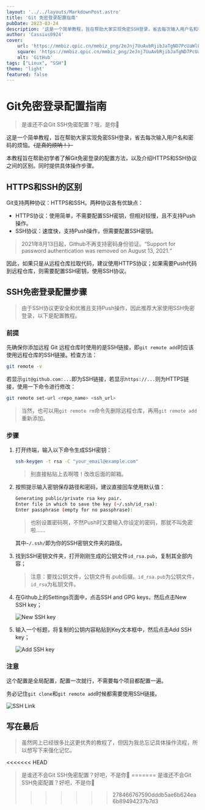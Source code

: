 ```yaml
---
layout: '../../layouts/MarkdownPost.astro'
title: 'Git 免密登录配置指南'
pubDate: 2023-03-24
description: '这是一个简单教程，旨在帮助大家实现免密SSH登录，省去每次输入用户名和密码的烦恼。'
author: 'Cassius0924'
cover:
    url: 'https://mmbiz.qpic.cn/mmbiz_png/2eJnj7UuAvbRjibJaTgND7PcUaWlLEqiaPRptJ4Pp5KkSysySq9wMkA7n45dicYV8TO2aDNeZkqovXMcVAxNapffg/640?wx_fmt=png&wxfrom=5&wx_lazy=1&wx_co=1'
    square: 'https://mmbiz.qpic.cn/mmbiz_png/2eJnj7UuAvbRjibJaTgND7PcUaWlLEqiaPRptJ4Pp5KkSysySq9wMkA7n45dicYV8TO2aDNeZkqovXMcVAxNapffg/640?wx_fmt=png&wxfrom=5&wx_lazy=1&wx_co=1'
    alt: 'GitHub'
tags: ["Linux", "SSH"]
theme: 'light'
featured: false
---
```


# Git免密登录配置指南

> 是谁还不会Git SSH免密配置？哦，是你🤪

这是一个简单教程，旨在帮助大家实现免密SSH登录，省去每次输入用户名和密码的烦恼。~~（是真的烦呐！）~~

本教程旨在帮助初学者了解Git免密登录的配置方法，以及介绍HTTPS和SSH协议之间的区别。同时提供具体操作步骤。

## HTTPS和SSH的区别

Git支持两种协议：HTTPS和SSH。两种协议各有优缺点：

- HTTPS协议：使用简单，不需要配置SSH密钥，但相对较慢，且不支持Push操作。
- SSH协议：速度快，支持Push操作，但需要配置SSH密钥。

> 2021年8月13日起，Github不再支持密码身份验证。“Support for password authentication was removed on August 13, 2021.“

因此，如果只是从远程仓库拉取代码，建议使用HTTPS协议；如果需要Push代码到远程仓库，则需要配置SSH密钥，使用SSH协议。

## SSH免密登录配置步骤

> 由于SSH协议更安全和优雅且支持Push操作，因此推荐大家使用SSH免密登录，以下是配置教程。

### 前提

先确保你添加远程 Git 远程仓库时使用的是SSH链接，即`git remote add`时应该使用远程仓库的SSH链接。检查方法：

```bash
git remote -v
```

若显示`git@github.com:...`即为SSH链接，若显示`https://...`则为HTTPS链接，使用一下命令进行修改：

```bash
git remote set-url <repo_name> <ssh_url>
```

> 当然，也可以用`git remote rm`命令先删除远程仓库，再用`git remote add`重新添加。

### 步骤

1. 打开终端，输入以下命令生成SSH密钥：

   ```bash
   ssh-keygen -t rsa -C "your_email@example.com"
   ```

   > 别直接粘贴上去啊喂！改改后面的邮箱。

2. 按照提示输入密钥保存路径和密码，建议直接回车使用默认值：

   ```bash
   Generating public/private rsa key pair.
   Enter file in which to save the key (~/.ssh/id_rsa): 
   Enter passphrase (empty for no passphrase): 
   ```

   > 也别设置密码啊，不然Push时又要输入你设定的密码，那就不叫免密啦……

   其中`~/.ssh/`即为你的SSH密钥文件夹的路径。

3. 找到SSH密钥文件夹，打开刚刚生成的公钥文件`id_rsa.pub`，复制其全部内容；

   > 注意：要找公钥文件，公钥文件有.pub后缀。`id_rsa.pub`为公钥文件，`id_rsa`为私钥文件。

4. 在Github上的Settings页面中，点击SSH and GPG keys，然后点击New SSH key；

   ![New SSH key](https://s2.loli.net/2023/03/13/tm3CsOKXyxAoMFB.png)

5. 输入一个标题，将复制的公钥内容粘贴到Key文本框中，然后点击Add SSH key；

   ![Add SSH key](https://s2.loli.net/2023/03/13/A78MBsYwzNK9IZd.png)

### 注意

这个配置是全局配置，配置一次就行，不需要每个项目都配置一遍。

务必记住`git clone`和`git remote add`时候都需要使用SSH链接。

![SSH Link](https://s2.loli.net/2023/03/13/JFzNqnj9YtIsK5B.png)

## 写在最后

> 虽然网上已经很多比这更优秀的教程了，但因为我总忘记具体操作流程，所以想写下来强化记忆。

<<<<<<< HEAD
> 是谁还不会Git SSH免密配置？好吧，不是你👀
=======
> 是谁还不会Git SSH免密配置？好吧，不是你👀
>>>>>>> 278466767590dddb5ae6b624ea6b89494237b7d3
